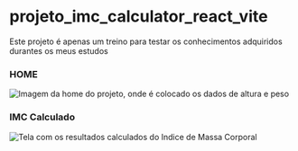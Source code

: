 # projeto_imc_calculator_react_vite
Este projeto é apenas um treino para testar os conhecimentos adquiridos durantes os meus estudos

### HOME
<img src="https://camo.githubusercontent.com/b50d36a2cf634846c57f6511899de62efb447e306f0c44b701fdca6d24cdf6ca/68747470733a2f2f692e6962622e636f2f585750586b33312f64657369676e2d686f6d652e6a7067" alt="Imagem da home do projeto, onde é colocado os dados de altura e peso">


### IMC Calculado
<img src="https://camo.githubusercontent.com/a0f9e736ae063b26bc0c274856ead58c358ea0a2eedc77703c5f0ed8b9b4291f/68747470733a2f2f692e6962622e636f2f5957426d6a6e622f63616c63756c617465642e6a7067" alt="Tela com os resultados calculados do Indice de Massa Corporal">
